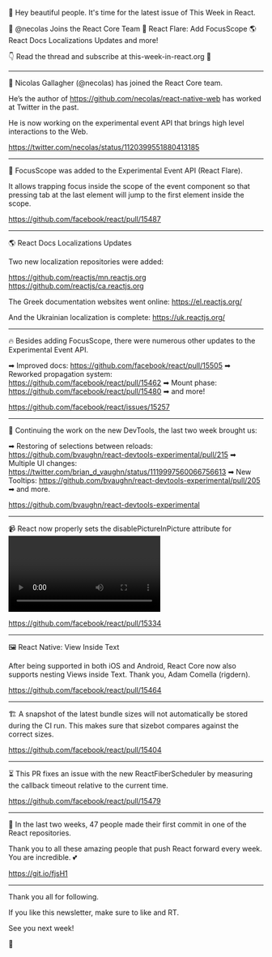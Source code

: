 🚨 Hey beautiful people. It's time for the latest issue of This Week in React.

🙌 @necolas Joins the React Core Team
🥅 React Flare: Add FocusScope
🌎 React Docs Localizations Updates
and more!

👇 Read the thread and subscribe at this-week-in-react.org 💌

---

🙌 Nicolas Gallagher (@necolas) has joined the React Core team.

He’s the author of https://github.com/necolas/react-native-web has worked at Twitter in the past.

He is now working on the experimental event API that brings high level interactions to the Web.

https://twitter.com/necolas/status/1120399551880413185

---

🥅 FocusScope was added to the Experimental Event API (React Flare).

It allows trapping focus inside the scope of the event component so that pressing tab at the last element will jump to the first element inside the scope.

https://github.com/facebook/react/pull/15487

---

🌎 React Docs Localizations Updates

Two new localization repositories were added:

https://github.com/reactjs/mn.reactjs.org
https://github.com/reactjs/ca.reactjs.org

The Greek documentation websites went online: https://el.reactjs.org/

And the Ukrainian localization is complete: https://uk.reactjs.org/

---

🔥 Besides adding FocusScope, there were numerous other updates to the Experimental Event API.

➡ Improved docs: https://github.com/facebook/react/pull/15505
➡ Reworked propagation system: https://github.com/facebook/react/pull/15462
➡ Mount phase: https://github.com/facebook/react/pull/15480
➡ and more!

https://github.com/facebook/react/issues/15257

---

🐞 Continuing the work on the new DevTools, the last two week brought us:

➡ Restoring of selections between reloads: https://github.com/bvaughn/react-devtools-experimental/pull/215
➡ Multiple UI changes: https://twitter.com/brian_d_vaughn/status/1119997560066756613
➡ New Tooltips: https://github.com/bvaughn/react-devtools-experimental/pull/205
➡ and more.

https://github.com/bvaughn/react-devtools-experimental

---

📹 React now properly sets the disablePictureInPicture attribute for <video> elements thanks to a contribution from Radu-Sebastian Amarie (@raduamarie).

https://github.com/facebook/react/pull/15334

---

🖼 React Native: View Inside Text

After being supported in both iOS and Android, React Core now also supports nesting Views inside Text. Thank you, Adam Comella (rigdern).

https://github.com/facebook/react/pull/15464

---

🏗 A snapshot of the latest bundle sizes will not automatically be stored during the CI run. This makes sure that sizebot compares against the correct sizes.

https://github.com/facebook/react/pull/15404

---

⏳ This PR fixes an issue with the new ReactFiberScheduler by measuring the callback timeout relative to the current time.

https://github.com/facebook/react/pull/15479

---

👏 In the last two weeks, 47 people made their first commit in one of the React repositories.

Thank you to all these amazing people that push React forward every week. You are incredible. 💕

https://git.io/fjsH1

---

Thank you all for following.

If you like this newsletter, make sure to like and RT.

See you next week!

👋
